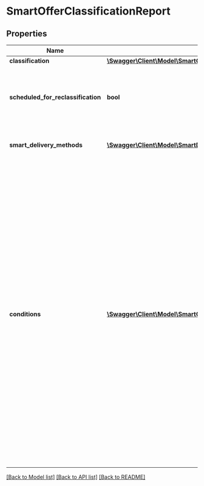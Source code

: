 # SmartOfferClassificationReport

## Properties
Name | Type | Description | Notes
------------ | ------------- | ------------- | -------------
**classification** | [**\Swagger\Client\Model\SmartOfferClassificationReportClassification**](SmartOfferClassificationReportClassification.md) |  | [optional] 
**scheduled_for_reclassification** | **bool** | Indicates whether that particular offer is set to be reclassified in the next 24 hours | [optional] 
**smart_delivery_methods** | [**\Swagger\Client\Model\SmartDeliveryMethod[]**](SmartDeliveryMethod.md) | Delivery methods marked with Smart! label | [optional] 
**conditions** | [**\Swagger\Client\Model\SmartOfferClassificationReportConditions[]**](SmartOfferClassificationReportConditions.md) | Set of conditions to be met in order for that particular offer to be Smart!. Each condition filters out improperly configured delivery methods or checks some offer attributes. Order of conditions matters. Please keep in mind that this is a **PREVIEW** of an offer classification if being conducted right now - actual classification is triggered only by attribute changes and as of now it cannot be manually done on demand. | [optional] 

[[Back to Model list]](../../README.md#documentation-for-models) [[Back to API list]](../../README.md#documentation-for-api-endpoints) [[Back to README]](../../README.md)

